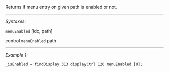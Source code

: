 Returns if menu entry on given path is enabled or not.


---
*Syntaxes:*

`menuEnabled` [idc, path]

control `menuEnabled` path

---
*Example 1:*

```sqf
_isEnabled = findDisplay 313 displayCtrl 120 menuEnabled [0];
```